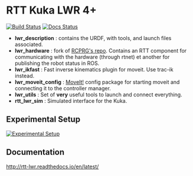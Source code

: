 RTT Kuka LWR 4+
===================

[![Build Status](https://travis-ci.org/kuka-isir/rtt_lwr.svg?branch=rtt_lwr-2.0)](https://travis-ci.org/kuka-isir/rtt_lwr) [![Docs Status](https://readthedocs.org/projects/rtt-lwr/badge/?version=latest)](http://rtt-lwr.readthedocs.io/en/latest/)


- **lwr_description** : contains the URDF, with tools, and launch files associated.
- **lwr_hardware** : fork of [RCPRG's repo](https://github.com/RCPRG-ros-pkg/lwr_hardware). Contains an RTT component for communicating with the hardware (through rtnet) et another for publishing the robot status in ROS.
- **lwr_ikfast** : Fast inverse kinematics plugin for moveit. Use trac-ik instead. 
- **lwr_moveit_config** : [MoveIt!](http://moveit.ros.org/) config package for starting moveit and connecting it to the controller manager.
- **lwr_utils** : Set of **very** useful tools to launch and connect everything.
- **rtt_lwr_sim** : Simulated interface for the Kuka.

## Experimental Setup

[![Experimental Setup](https://docs.google.com/drawings/d/1E0KbzYNJTc-1nIdF8U4vIk07o5m0t-UEVZyddy6xKDc/pub?w=1697&amp)](goo.gl/GzuaWL)

## Documentation 

http://rtt-lwr.readthedocs.io/en/latest/


